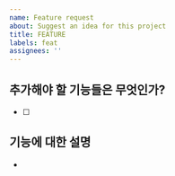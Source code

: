 ```yaml
---
name: Feature request
about: Suggest an idea for this project
title: FEATURE
labels: feat
assignees: ''
---
```


## 추가해야 할 기능들은 무엇인가?

- [ ]

## 기능에 대한 설명

-
